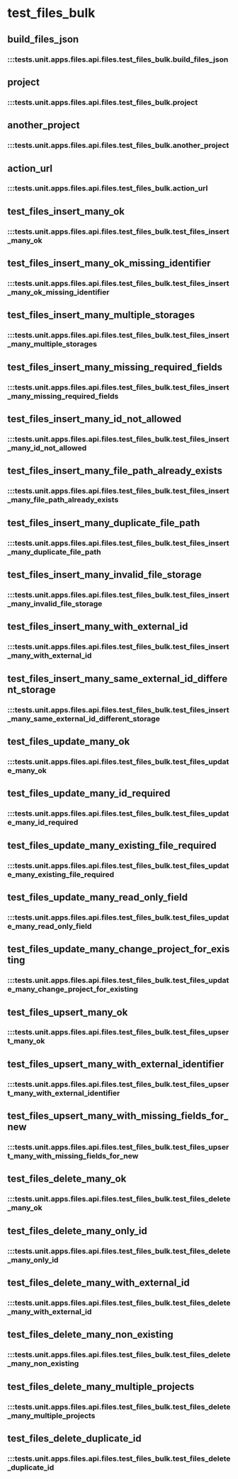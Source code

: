 # test_files_bulk

## build_files_json

### :::tests.unit.apps.files.api.files.test_files_bulk.build_files_json

## project

### :::tests.unit.apps.files.api.files.test_files_bulk.project

## another_project

### :::tests.unit.apps.files.api.files.test_files_bulk.another_project

## action_url

### :::tests.unit.apps.files.api.files.test_files_bulk.action_url

## test_files_insert_many_ok

### :::tests.unit.apps.files.api.files.test_files_bulk.test_files_insert_many_ok

## test_files_insert_many_ok_missing_identifier

### :::tests.unit.apps.files.api.files.test_files_bulk.test_files_insert_many_ok_missing_identifier

## test_files_insert_many_multiple_storages

### :::tests.unit.apps.files.api.files.test_files_bulk.test_files_insert_many_multiple_storages

## test_files_insert_many_missing_required_fields

### :::tests.unit.apps.files.api.files.test_files_bulk.test_files_insert_many_missing_required_fields

## test_files_insert_many_id_not_allowed

### :::tests.unit.apps.files.api.files.test_files_bulk.test_files_insert_many_id_not_allowed

## test_files_insert_many_file_path_already_exists

### :::tests.unit.apps.files.api.files.test_files_bulk.test_files_insert_many_file_path_already_exists

## test_files_insert_many_duplicate_file_path

### :::tests.unit.apps.files.api.files.test_files_bulk.test_files_insert_many_duplicate_file_path

## test_files_insert_many_invalid_file_storage

### :::tests.unit.apps.files.api.files.test_files_bulk.test_files_insert_many_invalid_file_storage

## test_files_insert_many_with_external_id

### :::tests.unit.apps.files.api.files.test_files_bulk.test_files_insert_many_with_external_id

## test_files_insert_many_same_external_id_different_storage

### :::tests.unit.apps.files.api.files.test_files_bulk.test_files_insert_many_same_external_id_different_storage

## test_files_update_many_ok

### :::tests.unit.apps.files.api.files.test_files_bulk.test_files_update_many_ok

## test_files_update_many_id_required

### :::tests.unit.apps.files.api.files.test_files_bulk.test_files_update_many_id_required

## test_files_update_many_existing_file_required

### :::tests.unit.apps.files.api.files.test_files_bulk.test_files_update_many_existing_file_required

## test_files_update_many_read_only_field

### :::tests.unit.apps.files.api.files.test_files_bulk.test_files_update_many_read_only_field

## test_files_update_many_change_project_for_existing

### :::tests.unit.apps.files.api.files.test_files_bulk.test_files_update_many_change_project_for_existing

## test_files_upsert_many_ok

### :::tests.unit.apps.files.api.files.test_files_bulk.test_files_upsert_many_ok

## test_files_upsert_many_with_external_identifier

### :::tests.unit.apps.files.api.files.test_files_bulk.test_files_upsert_many_with_external_identifier

## test_files_upsert_many_with_missing_fields_for_new

### :::tests.unit.apps.files.api.files.test_files_bulk.test_files_upsert_many_with_missing_fields_for_new

## test_files_delete_many_ok

### :::tests.unit.apps.files.api.files.test_files_bulk.test_files_delete_many_ok

## test_files_delete_many_only_id

### :::tests.unit.apps.files.api.files.test_files_bulk.test_files_delete_many_only_id

## test_files_delete_many_with_external_id

### :::tests.unit.apps.files.api.files.test_files_bulk.test_files_delete_many_with_external_id

## test_files_delete_many_non_existing

### :::tests.unit.apps.files.api.files.test_files_bulk.test_files_delete_many_non_existing

## test_files_delete_many_multiple_projects

### :::tests.unit.apps.files.api.files.test_files_bulk.test_files_delete_many_multiple_projects

## test_files_delete_duplicate_id

### :::tests.unit.apps.files.api.files.test_files_bulk.test_files_delete_duplicate_id

